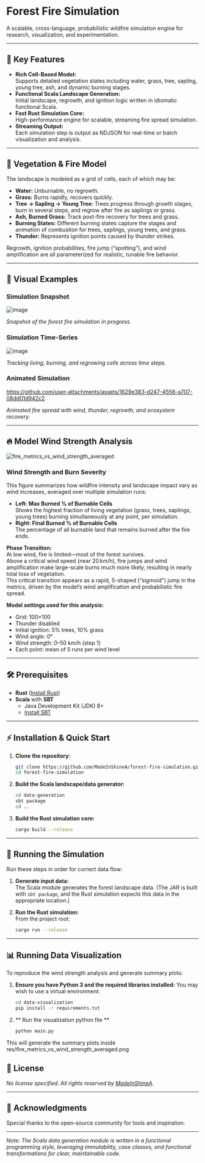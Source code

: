 # Forest Fire Simulation

A scalable, cross-language, probabilistic wildfire simulation engine for research, visualization, and experimentation.

---

## 🚀 Key Features

- **Rich Cell-Based Model:**  
  Supports detailed vegetation states including water, grass, tree, sapling, young tree, ash, and dynamic burning stages.
- **Functional Scala Landscape Generation:**  
  Initial landscape, regrowth, and ignition logic written in idiomatic functional Scala.
- **Fast Rust Simulation Core:**  
  High-performance engine for scalable, streaming fire spread simulation.
- **Streaming Output:**  
  Each simulation step is output as NDJSON for real-time or batch visualization and analysis.

---

## 🌳 Vegetation & Fire Model

The landscape is modeled as a grid of cells, each of which may be:

- **Water:** Unburnable, no regrowth.
- **Grass:** Burns rapidly, recovers quickly.
- **Tree → Sapling → Young Tree:** Trees progress through growth stages, burn in several steps, and regrow after fire as saplings or grass.
- **Ash, Burned Grass:** Track post-fire recovery for trees and grass.
- **Burning States:** Different burning states capture the stages and animation of combustion for trees, saplings, young trees, and grass.
- **Thunder:** Represents ignition points caused by thunder strikes.

Regrowth, ignition probabilities, fire jump (“spotting”), and wind amplification are all parameterized for realistic, tunable fire behavior.

---

## 🌲 Visual Examples

### Simulation Snapshot

![image](https://github.com/user-attachments/assets/ddc16b5c-2091-49d3-a7bb-b463b98525d1)
  
*Snapshot of the forest fire simulation in progress.*


### Simulation Time-Series

![image](https://github.com/user-attachments/assets/576d7dda-55ae-4503-ab1f-0c6c12347b1e)

*Tracking living, burning, and regrowing cells across time steps.*


### Animated Simulation



https://github.com/user-attachments/assets/1629e383-d247-4556-a707-08dd01d942c2



*Animated fire spread with wind, thunder, regrowth, and ecosystem recovery.*

---

## 🔥 Model Wind Strength Analysis
![fire_metrics_vs_wind_strength_averaged](https://github.com/user-attachments/assets/0638e764-9f95-4c26-afdf-ec1a59790ad6)

### Wind Strength and Burn Severity

This figure summarizes how wildfire intensity and landscape impact vary as wind increases, averaged over multiple simulation runs:

- **Left: Max Burned % of Burnable Cells**  
  Shows the highest fraction of living vegetation (grass, trees, saplings, young trees) burning simultaneously at any point, per simulation.
- **Right: Final Burned % of Burnable Cells**  
  The percentage of all burnable land that remains burned after the fire ends.

**Phase Transition:**  
At low wind, fire is limited—most of the forest survives.  
Above a critical wind speed (near 20 km/h), fire jumps and wind amplification make large-scale burns much more likely, resulting in nearly total loss of vegetation.  
This critical transition appears as a rapid, S-shaped (“sigmoid”) jump in the metrics, driven by the model’s wind amplification and probabilistic fire spread.

**Model settings used for this analysis:**  
- Grid: 100×100  
- Thunder disabled  
- Initial ignition: 5% trees, 10% grass  
- Wind angle: 0°  
- Wind strength: 0–50 km/h (step 1)  
- Each point: mean of 5 runs per wind level

---
## 🛠 Prerequisites

- **Rust** ([Install Rust](https://www.rust-lang.org/tools/install))
- **Scala** with **SBT**
  - Java Development Kit (JDK) 8+
  - [Install SBT](https://www.scala-sbt.org/download.html)

---

## ⚡ Installation & Quick Start

1. **Clone the repository:**
    ```bash
    git clone https://github.com/MadeInShineA/forest-fire-simulation.git
    cd forest-fire-simulation
    ```

2. **Build the Scala landscape/data generator:**
    ```bash
    cd data-generation
    sbt package
    cd ..
    ```

3. **Build the Rust simulation core:**
    ```bash
    cargo build --release
    ```

---

## 🚦 Running the Simulation

Run these steps in order for correct data flow:

1. **Generate input data:**  
   The Scala module generates the forest landscape data. (The JAR is built with `sbt package`, and the Rust simulation expects this data in the appropriate location.)

2. **Run the Rust simulation:**  
   From the project root:
   ```bash
   cargo run --release
   ```
---

## 📊 Running Data Visualization

To reproduce the wind strength analysis and generate summary plots:

1. **Ensure you have Python 3 and the required libraries installed:**
  You may wish to use a virtual environment.
   ```bash
   cd data-visualization
   pip install -r requirements.txt
   ```
3. ** Run the visualization python file **
   ```bash
   python main.py
   ```
This will generate the summary plots inside res/fire_metrics_vs_wind_strength_averaged.png 

## 📄 License

*No license specified. All rights reserved by [MadeInShineA](https://github.com/MadeInShineA).*

---

## 🙏 Acknowledgments

Special thanks to the open-source community for tools and inspiration.

---

*Note: The Scala data generation module is written in a functional programming style, leveraging immutability, case classes, and functional transformations for clear, maintainable code.*
